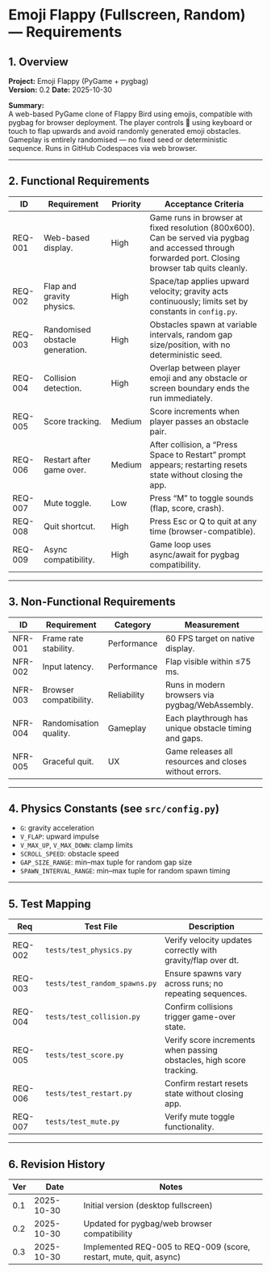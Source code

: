 # Emoji Flappy (Fullscreen, Random) — Requirements

## 1. Overview
**Project:** Emoji Flappy (PyGame + pygbag)  
**Version:** 0.2
**Date:** 2025-10-30

**Summary:**  
A web-based PyGame clone of Flappy Bird using emojis, compatible with pygbag for browser deployment. The player controls 🐤 using keyboard or touch to flap upwards and avoid randomly generated emoji obstacles. Gameplay is entirely randomised — no fixed seed or deterministic sequence. Runs in GitHub Codespaces via web browser.

---

## 2. Functional Requirements
| ID | Requirement | Priority | Acceptance Criteria |
|----|-------------|-----------|---------------------|
| REQ-001 | Web-based display. | High | Game runs in browser at fixed resolution (800x600). Can be served via pygbag and accessed through forwarded port. Closing browser tab quits cleanly. |
| REQ-002 | Flap and gravity physics. | High | Space/tap applies upward velocity; gravity acts continuously; limits set by constants in `config.py`. |
| REQ-003 | Randomised obstacle generation. | High | Obstacles spawn at variable intervals, random gap size/position, with no deterministic seed. |
| REQ-004 | Collision detection. | High | Overlap between player emoji and any obstacle or screen boundary ends the run immediately. |
| REQ-005 | Score tracking. | Medium | Score increments when player passes an obstacle pair. |
| REQ-006 | Restart after game over. | Medium | After collision, a “Press Space to Restart” prompt appears; restarting resets state without closing the app. |
| REQ-007 | Mute toggle. | Low | Press “M” to toggle sounds (flap, score, crash). |
| REQ-008 | Quit shortcut. | High | Press Esc or Q to quit at any time (browser-compatible). |
| REQ-009 | Async compatibility. | High | Game loop uses async/await for pygbag compatibility. |

---

## 3. Non-Functional Requirements
| ID | Requirement | Category | Measurement |
|----|-------------|-----------|--------------|
| NFR-001 | Frame rate stability. | Performance | 60 FPS target on native display. |
| NFR-002 | Input latency. | Performance | Flap visible within ≤75 ms. |
| NFR-003 | Browser compatibility. | Reliability | Runs in modern browsers via pygbag/WebAssembly. |
| NFR-004 | Randomisation quality. | Gameplay | Each playthrough has unique obstacle timing and gaps. |
| NFR-005 | Graceful quit. | UX | Game releases all resources and closes without errors. |

---

## 4. Physics Constants (see `src/config.py`)
- `G`: gravity acceleration  
- `V_FLAP`: upward impulse  
- `V_MAX_UP`, `V_MAX_DOWN`: clamp limits  
- `SCROLL_SPEED`: obstacle speed  
- `GAP_SIZE_RANGE`: min–max tuple for random gap size  
- `SPAWN_INTERVAL_RANGE`: min–max tuple for random spawn timing  

---

## 5. Test Mapping
| Req | Test File | Description |
|------|------------|-------------|
| REQ-002 | `tests/test_physics.py` | Verify velocity updates correctly with gravity/flap over dt. |
| REQ-003 | `tests/test_random_spawns.py` | Ensure spawns vary across runs; no repeating sequences. |
| REQ-004 | `tests/test_collision.py` | Confirm collisions trigger game-over state. |
| REQ-005 | `tests/test_score.py` | Verify score increments when passing obstacles, high score tracking. |
| REQ-006 | `tests/test_restart.py` | Confirm restart resets state without closing app. |
| REQ-007 | `tests/test_mute.py` | Verify mute toggle functionality. |

---

## 6. Revision History
| Ver | Date | Notes |
|------|------|-------|
| 0.1 | 2025-10-30 | Initial version (desktop fullscreen) |
| 0.2 | 2025-10-30 | Updated for pygbag/web browser compatibility |
| 0.3 | 2025-10-30 | Implemented REQ-005 to REQ-009 (score, restart, mute, quit, async) |
